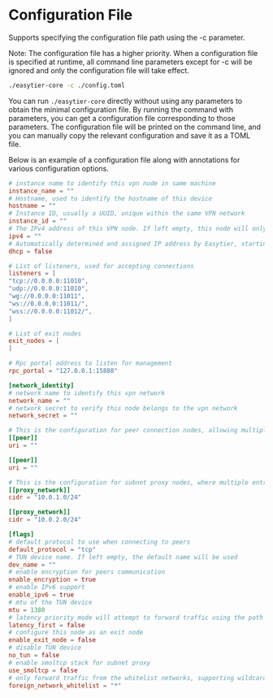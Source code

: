 # Configuration File

Supports specifying the configuration file path using the -c parameter. 

Note: The configuration file has a higher priority. When a configuration file is specified at runtime, all command line parameters except for -c will be ignored and only the configuration file will take effect.

```sh
./easytier-core -c ./config.toml
```

You can run `./easytier-core` directly without using any parameters to obtain the minimal configuration file. By running the command with parameters, you can get a configuration file corresponding to those parameters. The configuration file will be printed on the command line, and you can manually copy the relevant configuration and save it as a TOML file.

Below is an example of a configuration file along with annotations for various configuration options.

```toml
# instance name to identify this vpn node in same machine
instance_name = ""
# Hostname, used to identify the hostname of this device
hostname = ""
# Instance ID, usually a UUID, unique within the same VPN network
instance_id = ""
# The IPv4 address of this VPN node. If left empty, this node will only forward packets and will not create a TUN device
ipv4 = ""
# Automatically determined and assigned IP address by Easytier, starting from 10.0.0.1 by default. Warning: When using DHCP, if an IP conflict occurs within the network, the IP address will be automatically changed.
dhcp = false

# List of listeners, used for accepting connections
listeners = [
"tcp://0.0.0.0:11010",
"udp://0.0.0.0:11010",
"wg://0.0.0.0:11011",
"ws://0.0.0.0:11011/",
"wss://0.0.0.0:11012/",
]

# List of exit nodes
exit_nodes = [
]

# Rpc portal address to listen for management
rpc_portal = "127.0.0.1:15888"

[network_identity]
# network name to identify this vpn network
network_name = ""
# network secret to verify this node belongs to the vpn network
network_secret = ""

# This is the configuration for peer connection nodes, allowing multiple entries to support multiple peer connections
[[peer]]
uri = ""

[[peer]]
uri = ""

# This is the configuration for subnet proxy nodes, where multiple entries can be configured to support multiple subnets
[[proxy_network]]
cidr = "10.0.1.0/24"

[[proxy_network]]
cidr = "10.0.2.0/24"

[flags]
# default protocol to use when connecting to peers
default_protocol = "tcp"
# TUN device name. If left empty, the default name will be used
dev_name = ""
# enable encryption for peers communication
enable_encryption = true
# enable IPv6 support
enable_ipv6 = true
# mtu of the TUN device
mtu = 1380
# latency priority mode will attempt to forward traffic using the path with the lowest latency. By default, the shortest path is used
latency_first = false
# configure this node as an exit node
enable_exit_node = false
# disable TUN device
no_tun = false
# enable smoltcp stack for subnet proxy
use_smoltcp = false
# only forward traffic from the whitelist networks, supporting wildcard strings, multiple network names can be separated by spaces. if this parameter is empty, forwarding is disabled. by default, all networks are allowed. e.g.: '*' (all networks), 'def*' (networks with the prefix 'def'), 'net1 net2' (only allow net1 and net2)
foreign_network_whitelist = "*"
```
